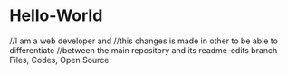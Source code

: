 # Hello-World
//I am a web developer and
//this changes is made in other to be able to differentiate
//between the main repository and its readme-edits branch
Files, Codes, Open Source
